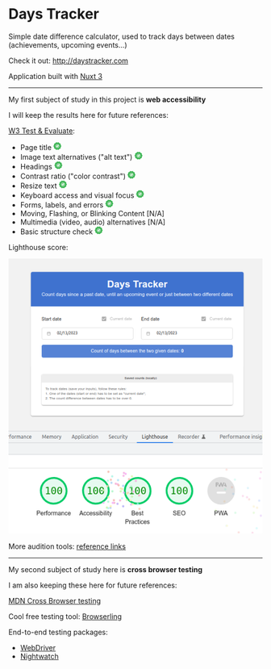 # Days Tracker

Simple date difference calculator, used to track days between dates (achievements, upcoming events...)

Check it out: http://daystracker.com

Application built with [Nuxt 3](https://nuxt.com/docs)

---

My first subject of study in this project is **web accessibility**

I will keep the results here for future references:


[W3 Test & Evaluate](https://www.w3.org/WAI/test-evaluate/preliminary/):

- Page title ![](success_16.png)
- Image text alternatives ("alt text") ![](success_16.png)
- Headings ![](success_16.png)
- Contrast ratio ("color contrast") ![](success_16.png)
- Resize text ![](success_16.png)
- Keyboard access and visual focus ![](success_16.png)
- Forms, labels, and errors ![](success_16.png)
- Moving, Flashing, or Blinking Content [N/A]
- Multimedia (video, audio) alternatives [N/A]
- Basic structure check ![](success_16.png)

Lighthouse score:

![Lighthouse report with all metrics at 100 score](lighthouse.png)

More audition tools: [reference links](https://developer.mozilla.org/en-US/docs/Learn/Tools_and_testing/Cross_browser_testing/Accessibility#auditing_tools)

---

My second subject of study here is **cross browser testing**

I am also keeping these here for future references:

[MDN Cross Browser testing](https://developer.mozilla.org/en-US/docs/Learn/Tools_and_testing/Cross_browser_testing)

Cool free testing tool: [Browserling](https://www.browserling.com/)

End-to-end testing packages:

- [WebDriver](https://webdriver.io/docs/component-testing/vue)
- [Nightwatch](https://nightwatchjs.org/)